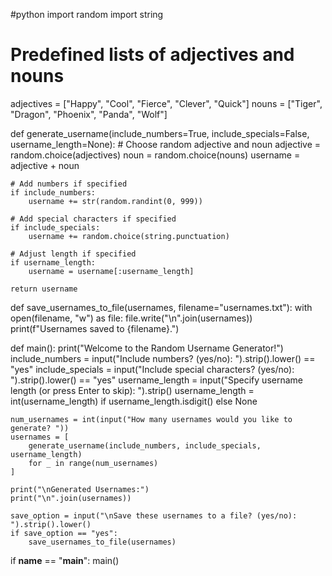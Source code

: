 #python
import random
import string

# Predefined lists of adjectives and nouns
adjectives = ["Happy", "Cool", "Fierce", "Clever", "Quick"]
nouns = ["Tiger", "Dragon", "Phoenix", "Panda", "Wolf"]

def generate_username(include_numbers=True, include_specials=False, username_length=None):
    # Choose random adjective and noun
    adjective = random.choice(adjectives)
    noun = random.choice(nouns)
    username = adjective + noun
    
    # Add numbers if specified
    if include_numbers:
        username += str(random.randint(0, 999))
    
    # Add special characters if specified
    if include_specials:
        username += random.choice(string.punctuation)
    
    # Adjust length if specified
    if username_length:
        username = username[:username_length]
    
    return username

def save_usernames_to_file(usernames, filename="usernames.txt"):
    with open(filename, "w") as file:
        file.write("\n".join(usernames))
    print(f"Usernames saved to {filename}.")

def main():
    print("Welcome to the Random Username Generator!")
    include_numbers = input("Include numbers? (yes/no): ").strip().lower() == "yes"
    include_specials = input("Include special characters? (yes/no): ").strip().lower() == "yes"
    username_length = input("Specify username length (or press Enter to skip): ").strip()
    username_length = int(username_length) if username_length.isdigit() else None

    num_usernames = int(input("How many usernames would you like to generate? "))
    usernames = [
        generate_username(include_numbers, include_specials, username_length)
        for _ in range(num_usernames)
    ]
    
    print("\nGenerated Usernames:")
    print("\n".join(usernames))
    
    save_option = input("\nSave these usernames to a file? (yes/no): ").strip().lower()
    if save_option == "yes":
        save_usernames_to_file(usernames)

if __name__ == "__main__":
    main()
